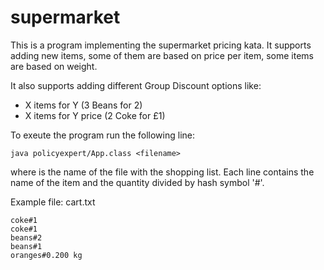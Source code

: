 # supermarket

This is a program implementing the supermarket pricing kata. It supports adding new items, some of them are based on price per item, some items are based on weight.

It also supports adding different Group Discount options like:
- X items for Y (3 Beans for 2)
- X items for Y price (2 Coke for £1)

To exeute the program run the following line:
```
java policyexpert/App.class <filename>
```
where <filename> is the name of the file with the shopping list. Each line contains the name of the item and the quantity divided by hash symbol '#'.
  
Example file: cart.txt
```
coke#1
coke#1
beans#2
beans#1
oranges#0.200 kg
```
